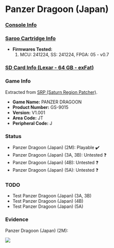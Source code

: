# Panzer Dragoon (Japan)

### [Console Info](../../../../../Info/Consoles/VA13/README.md)

### [Saroo Cartridge Info](../../../../../Info/Cartridges/GuangzhouSanStarOnlineShop/1.6/README.md)

- <b>Firmwares Tested:</b>
  1. MCU: 241224, SS: 241224, FPGA: 05 - v0.7

### [SD Card Info (Lexar - 64 GB - exFat)](../../../../../Info/SdCards/Lexar/64GB/exfat/README.md)

### Game Info

Extracted from [SRP (Saturn Region Patcher)](https://segaxtreme.net/resources/saturn-region-patcher.81/download).

- <b>Game Name:</b> PANZER DRAGOON
- <b>Product Number:</b> GS-9015
- <b>Version:</b> V1.001
- <b>Area Code:</b> JT
- <b>Peripheral Code:</b> J

### Status

- Panzer Dragoon (Japan) (2M): Playable :heavy_check_mark:
- Panzer Dragoon (Japan) (3A, 3B): Untested :question:
- Panzer Dragoon (Japan) (4B): Untested :question:
- Panzer Dragoon (Japan) (5A): Untested :question:

### TODO

- Test Panzer Dragoon (Japan) (3A, 3B)
- Test Panzer Dragoon (Japan) (4B)
- Test Panzer Dragoon (Japan) (5A)

### Evidence

Panzer Dragoon (Japan) (2M):

[![](https://img.youtube.com/vi/nUgzVE6Bj38/0.jpg)](https://www.youtube.com/watch?v=nUgzVE6Bj38)
